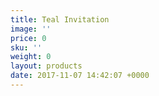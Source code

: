 ```yaml
---
title: Teal Invitation
image: ''
price: 0
sku: ''
weight: 0
layout: products
date: 2017-11-07 14:42:07 +0000
---
```

